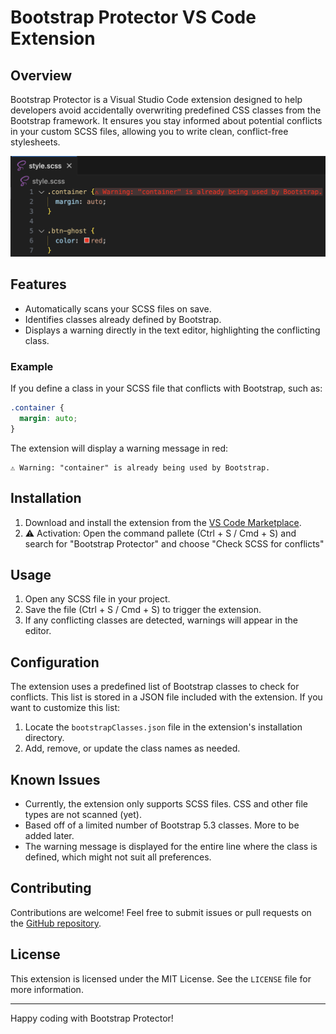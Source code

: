 # Bootstrap Protector VS Code Extension

## Overview

Bootstrap Protector is a Visual Studio Code extension designed to help developers avoid accidentally overwriting predefined CSS classes from the Bootstrap framework. It ensures you stay informed about potential conflicts in your custom SCSS files, allowing you to write clean, conflict-free stylesheets.

![Preview of Bootstrap Protector in action](https://raw.githubusercontent.com/dmbf29/boostrap-protector/76d5dc13024e6c7d496703e3d04292c8df4e793a/preview.png)

## Features

- Automatically scans your SCSS files on save.
- Identifies classes already defined by Bootstrap.
- Displays a warning directly in the text editor, highlighting the conflicting class.

### Example

If you define a class in your SCSS file that conflicts with Bootstrap, such as:

```scss
.container {
  margin: auto;
}
```

The extension will display a warning message in red:

```
⚠️ Warning: "container" is already being used by Bootstrap.
```

## Installation

1. Download and install the extension from the [VS Code Marketplace](https://marketplace.visualstudio.com/).
2. ⚠️ Activation: Open the command pallete (Ctrl + S / Cmd + S) and search for "Bootstrap Protector" and choose "Check SCSS for conflicts"

## Usage

1. Open any SCSS file in your project.
2. Save the file (Ctrl + S / Cmd + S) to trigger the extension.
3. If any conflicting classes are detected, warnings will appear in the editor.

## Configuration

The extension uses a predefined list of Bootstrap classes to check for conflicts. This list is stored in a JSON file included with the extension. If you want to customize this list:

1. Locate the `bootstrapClasses.json` file in the extension's installation directory.
2. Add, remove, or update the class names as needed.

## Known Issues

- Currently, the extension only supports SCSS files. CSS and other file types are not scanned (yet).
- Based off of a limited number of Bootstrap 5.3 classes. More to be added later.
- The warning message is displayed for the entire line where the class is defined, which might not suit all preferences.

## Contributing

Contributions are welcome! Feel free to submit issues or pull requests on the [GitHub repository](https://github.com/dmbf29/boostrap-protector).

## License

This extension is licensed under the MIT License. See the `LICENSE` file for more information.

---

Happy coding with Bootstrap Protector!
